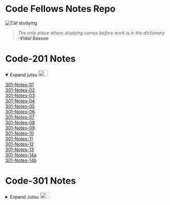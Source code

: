 # Code Fellows Notes Repo


![Cat studying](https://pbs.twimg.com/media/EcV0D7XX0AQj-1-?format=jpg&name=small)
> *The only place where studying comes before work is in the dictionary*
> ***-Vidal Sasson***


# Code-201 Notes
<details open>
<summary> 
Expand jutsu  
<img src="https://media2.giphy.com/media/rrTXn4zEMp008/giphy.gif?cid=ecf05e475s7ltj4373j7trkzedm6zy1tzy37764gdknt8bcc&rid=giphy.gif&ct=g" width="30" height= "20">
</summary>

 <a href="https://abditake.github.io/Reading-Notes/Code-301/class-01.html">301-Notes-01</a>
<br>
 <a href="https://abditake.github.io/Reading-Notes/Code-301/Class-02.html">301-Notes-02</a>
<br>
 <a href="https://abditake.github.io/Reading-Notes/Code-301/Class-03.html">301-Notes-03</a>
<br>
 <a href="https://abditake.github.io/Reading-Notes/Code-301/Class-04.html">301-Notes-04</a>
<br>
 <a href="https://abditake.github.io/Reading-Notes/Code-301/Class-05.html">301-Notes-05</a>
<br>
 <a href="https://abditake.github.io/Reading-Notes/Code-301/Class-06.html">301-Notes-06</a>
<br>
 <a href="https://abditake.github.io/Reading-Notes/Code-301/class-07.html">301-Notes-07</a>
<br>
 <a href="https://abditake.github.io/Reading-Notes/Code-301/class-08.html">301-Notes-08</a>
<br>
 <a href="https://abditake.github.io/Reading-Notes/Code-301/class-09.html">301-Notes-09</a>
<br>
 <a href="https://abditake.github.io/Reading-Notes/Code-301/class-10.html">301-Notes-10</a>
<br>
 <a href="https://abditake.github.io/Reading-Notes/Code-301/class-11.html">301-Notes-11</a>
<br>
 <a href="https://abditake.github.io/Reading-Notes/Code-301/class-12.html">301-Notes-12</a>
<br>
 <a href="https://abditake.github.io/Reading-Notes/Code-301/class-13.html">301-Notes-13</a>
<br>
 <a href="https://abditake.github.io/Reading-Notes/Code-301/class-14a.html">301-Notes-14a</a>
<br>
 <a href="https://abditake.github.io/Reading-Notes/Code-301/class-14b.html">301-Notes-14b</a>

</details>

# Code-301 Notes

<details>
  <summary>Expand Jutsu
  <img src="https://media0.giphy.com/media/v50HMV6ae84mY/giphy.gif?cid=ecf05e475s7ltj4373j7trkzedm6zy1tzy37764gdknt8bcc&rid=giphy.gif&ct=g" width="30" height="20">
  </summary>

 <a href="https://abditake.github.io/Reading-Notes/Code-301/class-01.html">201-Notes-01</a>
<br>
<a href="https://abditake.github.io/Reading-Notes/Code-301/class-02.html">301-Notes-02</a>
<br>
<a href="https://abditake.github.io/Reading-Notes/Code-301/class-03.html">301-Notes-03</a>
<br>
<a href="https://abditake.github.io/Reading-Notes/Code-301/class-04.html">301-Notes-04</a>
<br>
<a href="https://abditake.github.io/Reading-Notes/Code-301/class-05.html">301-Notes-05</a>
<br>
<a href="https://abditake.github.io/Reading-Notes/Code-301/class-06.html">301-Notes-06</a>
<br>
<a href="https://abditake.github.io/Reading-Notes/Code-301/class-07.html">301-Notes-07</a>
<br>
<a href="https://abditake.github.io/Reading-Notes/Code-301/class-08.html">301-Notes-08</a>
<br>
<a href="https://abditake.github.io/Reading-Notes/Code-301/class-09.html">301-Notes-09</a>
<br>
<a href="https://abditake.github.io/Reading-Notes/Code-301/class-10.html">301-Notes-10</a>
<br>
<a href="https://abditake.github.io/Reading-Notes/Code-301/class-11.html">301-Notes-11</a>
<br>
<a href="https://abditake.github.io/Reading-Notes/Code-301/class-12.html">301-Notes-12</a>
<br>
<a href="https://abditake.github.io/Reading-Notes/Code-301/class-13.html">301-Notes-13</a>
<br>
<a href="https://abditake.github.io/Reading-Notes/Code-301/class-14.html">301-Notes-14</a>
<br>
<a href="https://abditake.github.io/Reading-Notes/Code-301/class-15.html">301-Notes-15</a> 
</details>






    
                  
    

          
            
